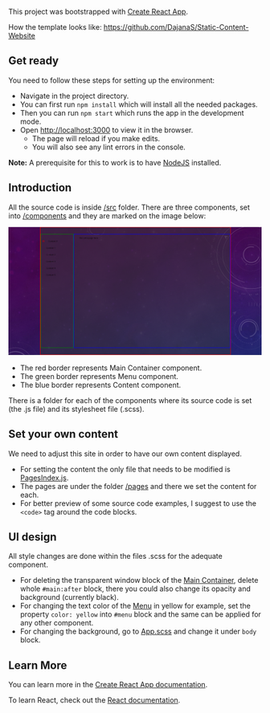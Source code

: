 This project was bootstrapped with [Create React App](https://github.com/facebook/create-react-app).

How the template looks like: https://github.com/DajanaS/Static-Content-Website

## Get ready

You need to follow these steps for setting up the environment:
- Navigate in the project directory.
- You can first run `npm install` which will install all the needed packages.
- Then you can run `npm start` which runs the app in the development mode.
- Open [http://localhost:3000](http://localhost:3000) to view it in the browser.
    - The page will reload if you make edits.
    - You will also see any lint errors in the console.

**Note:** A prerequisite for this to work is to have [NodeJS](https://nodejs.org/en/download/) installed.

## Introduction

All the source code is inside [/src](./src) folder. There are three components, set into [/components](./src/components) and they are marked on the image below:

![](./public/components.PNG)

- The red border represents Main Container component.
- The green border represents Menu component.
- The blue border represents Content component.

There is a folder for each of the components where its source code is set (the .js file) and its stylesheet file (.scss).

## Set your own content
We need to adjust this site in order to have our own content displayed.
- For setting the content the only file that needs to be modified is [PagesIndex.js](./src/components).
- The pages are under the folder [/pages](./src/pages) and there we set the content for each.
- For better preview of some source code examples, I suggest to use the `<code>` tag around the code blocks.

## UI design

All style changes are done within the files .scss for the adequate component.
- For deleting the transparent window block of the [Main Container](./src/components/MainContainer/MainContainer.scss), delete whole `#main:after` block, there you could also change its opacity and background (currently black).
- For changing the text color of the [Menu](./src/components/Menu/Menu.scss) in yellow for example, set the property `color: yellow` into `#menu` block and the same can be applied for any other component.
- For changing the background, go to [App.scss](./src/App.scss) and change it under `body` block.

## Learn More

You can learn more in the [Create React App documentation](https://facebook.github.io/create-react-app/docs/getting-started).

To learn React, check out the [React documentation](https://reactjs.org/).